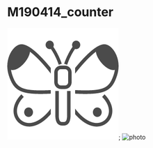 # M190414_counter
![写真](https://github.com/kankanla/memo/blob/master/icon11.png);
![photo](https://lh3.googleusercontent.com/rAsUyjZtDYe8Jc3PXq1jr5b4yc5wXNtolNBRWf8cK-U8tQC76rt688QBBLN_ohfF34M=w1366-h635-rw)
